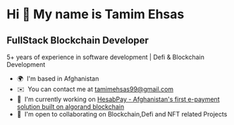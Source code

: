 Hi 👋 My name is Tamim Ehsas
============================

FullStack Blockchain Developer
-----------------------------

5+ years of experience in software development | Defi & Blockchain Development

* 🌍  I'm based in Afghanistan
* ✉️  You can contact me at [tamimehsas99@gmail.com](mailto:tamimehsas99@gmail.com)
* 🚀  I'm currently working on [HesabPay - Afghanistan's first e-payment solution built on algorand blockchain](https://hesab.af)
* 🤝  I'm open to collaborating on Blockchain,Defi and NFT related Projects 

